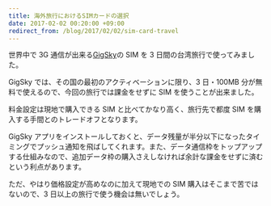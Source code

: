 ```yaml
---
title: 海外旅行におけるSIMカードの選択
date: 2017-02-02 00:20:00 +09:00
redirect_from: /blog/2017/02/02/sim-card-travel
---
```


世界中で 3G 通信が出来る[GigSky](http://www.gigsky.jp)の SIM を 3 日間の台湾旅行で使ってみました。

GigSky では、その国の最初のアクティベーションに限り、3 日・100MB 分が無料で使えるので、今回の旅行では課金をせずに SIM を使うことが出来ました。

料金設定は現地で購入できる SIM と比べてかなり高く、旅行先で都度 SIM を購入する手間とのトレードオフとなります。

GigSky アプリをインストールしておくと、データ残量が半分以下になったタイミングでプッシュ通知を飛ばしてくれます。また、データ通信枠をトップアップする仕組みなので、追加データ枠の購入さえしなければ余計な課金をせずに済むという利点があります。

ただ、やはり価格設定が高めなのに加えて現地での SIM 購入はそこまで苦ではないので、3 日以上の旅行で使う機会は無いでしょう。
